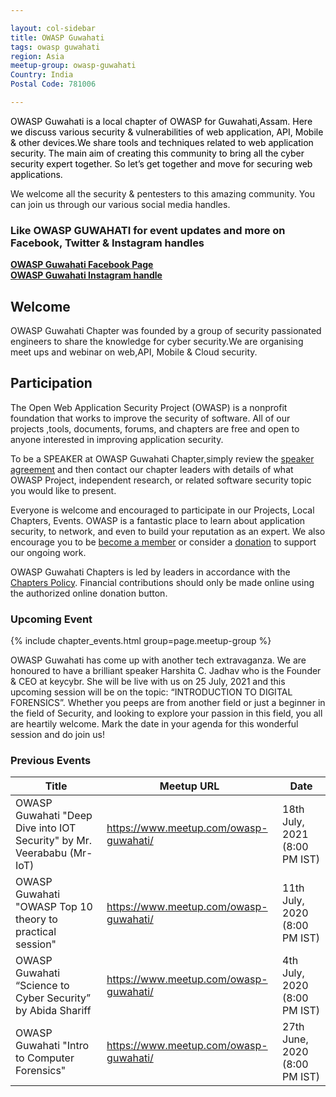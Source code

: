 ```yaml
---

layout: col-sidebar
title: OWASP Guwahati
tags: owasp guwahati
region: Asia
meetup-group: owasp-guwahati
Country: India
Postal Code: 781006

---
```


<div style='color:black;'>

OWASP Guwahati is a local chapter of OWASP for Guwahati,Assam. Here we discuss various security & vulnerabilities of web application, API, Mobile & other devices.We  share tools and techniques related to web application security. The main aim of creating this community to bring all the cyber security expert together. So let’s get together and move for securing web applications.

</div>

We welcome all the security & pentesters to this amazing community. You can join us through our various social media handles.

### Like OWASP GUWAHATI for event updates and more on Facebook, Twitter & Instagram handles<br>
**[OWASP Guwahati Facebook Page](https://www.facebook.com/OWASP-Guwahati-104276475234433)**<br>
**[OWASP Guwahati Instagram handle](https://www.instagram.com/owasp_guwahati/)**

## Welcome
OWASP Guwahati Chapter was founded by a group of security passionated engineers to share the knowledge for cyber security.We are organising meet ups and webinar on web,API, Mobile & Cloud security.

## Participation
The Open Web Application Security Project (OWASP) is a nonprofit foundation that works to improve the security of software. All of our projects ,tools, documents, forums, and chapters are free and open to anyone interested in improving application security.  

To be a SPEAKER at OWASP Guwahati Chapter,simply review the [speaker agreement](/www-policy/legal/speaker-agreement) and then contact our chapter leaders with details of what OWASP Project, independent research, or related software security topic you would like to present.

Everyone is welcome and encouraged to participate in our Projects, Local Chapters, Events. OWASP is a fantastic place to learn about application security, to network, and even to build your reputation as an expert. We also encourage you to be [become a member](/membership) or consider a [donation](/donate) to support our ongoing work.

OWASP Guwahati Chapters is led by leaders in accordance with the [Chapters Policy](/www-policy/operational/chapters). Financial contributions should only be made online using the authorized online donation button. 


### Upcoming Event

{% include chapter_events.html group=page.meetup-group %}

OWASP Guwahati has come up with another tech extravaganza. We are honoured to have a brilliant speaker Harshita C. Jadhav who is the Founder & CEO at keycybr. She will be live with us on 25 July, 2021 and this upcoming session will be on the 
topic: “INTRODUCTION TO DIGITAL FORENSICS”. 
Whether you peeps are from another field or just a beginner in the field of Security, and looking to explore your passion in this field, you all are heartily welcome. Mark the date in your agenda 
for this wonderful session and do join us!


### Previous Events

| Title | Meetup URL | Date |
| --- | --- | --- |
| OWASP Guwahati "Deep Dive into IOT Security" by Mr. Veerababu (Mr-IoT) | <https://www.meetup.com/owasp-guwahati/> | 18th July, 2021 (8:00 PM IST) |
| OWASP Guwahati "OWASP Top 10 theory to practical session"  | <https://www.meetup.com/owasp-guwahati/> | 11th July, 2020 (8:00 PM IST) |
| OWASP Guwahati “Science to Cyber Security” by Abida Shariff | <https://www.meetup.com/owasp-guwahati/> | 4th July, 2020 (8:00 PM IST) |
| OWASP Guwahati "Intro to Computer Forensics"  | <https://www.meetup.com/owasp-guwahati/> | 27th June, 2020 (8:00 PM IST) |
